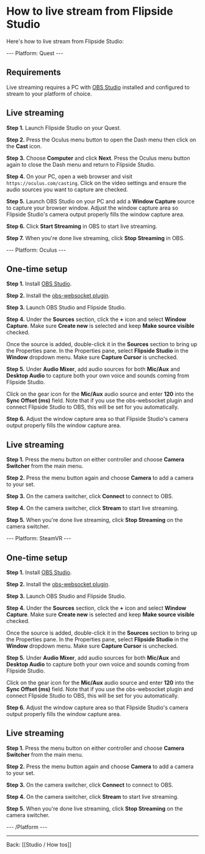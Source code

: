 # How to live stream from Flipside Studio

Here's how to live stream from Flipside Studio:

--- Platform: Quest ---

## Requirements

Live streaming requires a PC with [OBS Studio](https://obsproject.com/) installed and configured to stream to your platform of choice.

## Live streaming

**Step 1.** Launch Flipside Studio on your Quest.

**Step 2.** Press the Oculus menu button to open the Dash menu then click on the **Cast** icon.

**Step 3.** Choose **Computer** and click **Next**. Press the Oculus menu button again to close the Dash menu and return to Flipside Studio.

**Step 4.** On your PC, open a web browser and visit `https://oculus.com/casting`. Click on the video settings and ensure the audio sources you want to capture are checked.

**Step 5.** Launch OBS Studio on your PC and add a **Window Capture** source to capture your browser window. Adjust the window capture area so Flipside Studio's camera output properly fills the window capture area.

**Step 6.** Click **Start Streaming** in OBS to start live streaming.

**Step 7.** When you're done live streaming, click **Stop Streaming** in OBS.

--- Platform: Oculus ---

## One-time setup

**Step 1.** Install [OBS Studio](https://obsproject.com/).

**Step 2.** Install the [obs-websocket plugin](https://obsproject.com/forum/resources/obs-websocket-remote-control-obs-studio-from-websockets.466/).

**Step 3.** Launch OBS Studio and Flipside Studio.

**Step 4.** Under the **Sources** section, click the **+** icon and select **Window Capture**. Make sure **Create new** is selected and keep **Make source visible** checked.

Once the source is added, double-click it in the **Sources** section to bring up the Properties pane. In the Properties pane, select **Flipside Studio** in the **Window** dropdown menu. Make sure **Capture Cursor** is unchecked.

**Step 5.** Under **Audio Mixer**, add audio sources for both **Mic/Aux** and **Desktop Audio** to capture both your own voice and sounds coming from Flipside Studio.

Click on the gear icon for the **Mic/Aux** audio source and enter **120** into the **Sync Offset (ms)** field. Note that if you use the obs-websocket plugin and connect Flipside Studio to OBS, this will be set for you automatically.

**Step 6.** Adjust the window capture area so that Flipside Studio's camera output properly fills the window capture area.

## Live streaming

**Step 1.** Press the menu button on either controller and choose **Camera Switcher** from the main menu.

**Step 2.** Press the menu button again and choose **Camera** to add a camera to your set.

**Step 3.** On the camera switcher, click **Connect** to connect to OBS.

**Step 4.** On the camera switcher, click **Stream** to start live streaming.

**Step 5.** When you're done live streaming, click **Stop Streaming** on the camera switcher.

--- Platform: SteamVR ---

## One-time setup

**Step 1.** Install [OBS Studio](https://obsproject.com/).

**Step 2.** Install the [obs-websocket plugin](https://obsproject.com/forum/resources/obs-websocket-remote-control-obs-studio-from-websockets.466/).

**Step 3.** Launch OBS Studio and Flipside Studio.

**Step 4.** Under the **Sources** section, click the **+** icon and select **Window Capture**. Make sure **Create new** is selected and keep **Make source visible** checked.

Once the source is added, double-click it in the **Sources** section to bring up the Properties pane. In the Properties pane, select **Flipside Studio** in the **Window** dropdown menu. Make sure **Capture Cursor** is unchecked.

**Step 5.** Under **Audio Mixer**, add audio sources for both **Mic/Aux** and **Desktop Audio** to capture both your own voice and sounds coming from Flipside Studio.

Click on the gear icon for the **Mic/Aux** audio source and enter **120** into the **Sync Offset (ms)** field. Note that if you use the obs-websocket plugin and connect Flipside Studio to OBS, this will be set for you automatically.

**Step 6.** Adjust the window capture area so that Flipside Studio's camera output properly fills the window capture area.

## Live streaming

**Step 1.** Press the menu button on either controller and choose **Camera Switcher** from the main menu.

**Step 2.** Press the menu button again and choose **Camera** to add a camera to your set.

**Step 3.** On the camera switcher, click **Connect** to connect to OBS.

**Step 4.** On the camera switcher, click **Stream** to start live streaming.

**Step 5.** When you're done live streaming, click **Stop Streaming** on the camera switcher.

--- /Platform ---

---

Back: [[Studio / How tos]]
